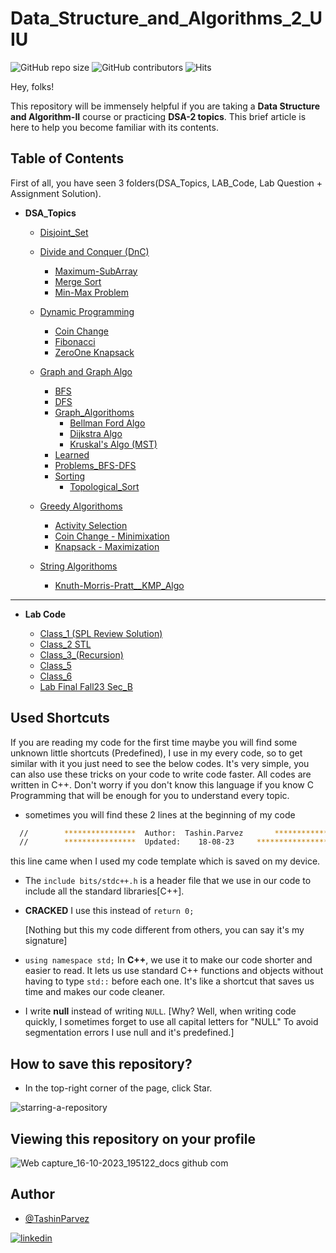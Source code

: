 # Data_Structure_and_Algorithms_2_UIU

![GitHub repo size](https://img.shields.io/github/repo-size/TashinParvez/Data_Structure_and_Algorithms_2_UIU)
![GitHub contributors](https://img.shields.io/github/contributors/TashinParvez/Data_Structure_and_Algorithms_2_UIU)
![Hits](https://hits.seeyoufarm.com/api/count/incr/badge.svg?url=https://github.com/TashinParvez/Data_Structure_and_Algorithms_2_UIU)

Hey, folks! 

This repository will be immensely helpful if you are taking a **Data Structure and Algorithm-II** course or practicing **DSA-2 topics**. This brief article is here to help you become familiar with its contents.


## Table of Contents
First of all, you have seen 3 folders(DSA_Topics, LAB_Code, Lab Question + Assignment Solution).

 - **DSA_Topics**
    - [Disjoint_Set](https://github.com/TashinParvez/Data_Structure_and_Algorithms_2_UIU/tree/main/DSA_Topics/Disjoint_Set)

    - [Divide and Conquer (DnC)](https://github.com/TashinParvez/Data_Structure_and_Algorithms_2_UIU/tree/main/DSA_Topics/Divide%20and%20Conquer%20(DnC))
      - [Maximum-SubArray](https://github.com/TashinParvez/Data_Structure_and_Algorithms_2_UIU/tree/main/DSA_Topics/Divide%20and%20Conquer%20(DnC)/Maximum-SubArray)
      - [Merge Sort](https://github.com/TashinParvez/Data_Structure_and_Algorithms_2_UIU/tree/main/DSA_Topics/Divide%20and%20Conquer%20(DnC)/Merge%20Sort)
      - [Min-Max Problem](https://github.com/TashinParvez/Data_Structure_and_Algorithms_2_UIU/tree/main/DSA_Topics/Divide%20and%20Conquer%20(DnC)/Min-Max%20Problem)

    - [Dynamic Programming](https://github.com/TashinParvez/Data_Structure_and_Algorithms_2_UIU/tree/main/DSA_Topics/Dynamic%20Programming)
      - [Coin Change](https://github.com/TashinParvez/Data_Structure_and_Algorithms_2_UIU/tree/main/DSA_Topics/Dynamic%20Programming/Coin%20Change)
      - [Fibonacci](https://github.com/TashinParvez/Data_Structure_and_Algorithms_2_UIU/tree/main/DSA_Topics/Dynamic%20Programming/Fibonacci)
      - [ZeroOne Knapsack](https://github.com/TashinParvez/Data_Structure_and_Algorithms_2_UIU/tree/main/DSA_Topics/Dynamic%20Programming/ZeroOne%20Knapsack)

    - [Graph and Graph Algo](https://github.com/TashinParvez/Data_Structure_and_Algorithms_2_UIU/tree/main/DSA_Topics/Graph%20and%20Graph%20Algo)
      - [BFS](https://github.com/TashinParvez/Data_Structure_and_Algorithms_2_UIU/tree/main/DSA_Topics/Graph%20and%20Graph%20Algo/BFS)
      - [DFS](https://github.com/TashinParvez/Data_Structure_and_Algorithms_2_UIU/tree/main/DSA_Topics/Graph%20and%20Graph%20Algo/DFS)
      - [Graph_Algorithoms](https://github.com/TashinParvez/Data_Structure_and_Algorithms_2_UIU/tree/main/DSA_Topics/Graph%20and%20Graph%20Algo/Graph_Algorithoms)
        - [Bellman Ford Algo](https://github.com/TashinParvez/Data_Structure_and_Algorithms_2_UIU/tree/main/DSA_Topics/Graph%20and%20Graph%20Algo/Graph_Algorithoms/Bellman%20Ford%20Algo)
        - [Dijkstra Algo](https://github.com/TashinParvez/Data_Structure_and_Algorithms_2_UIU/tree/main/DSA_Topics/Graph%20and%20Graph%20Algo/Graph_Algorithoms/Dijkstra%20Algo)
        - [Kruskal's Algo (MST)](https://github.com/TashinParvez/Data_Structure_and_Algorithms_2_UIU/tree/main/DSA_Topics/Graph%20and%20Graph%20Algo/Graph_Algorithoms/Kruskal's%20Algo%20(MST))
      - [Learned](https://github.com/TashinParvez/Data_Structure_and_Algorithms_2_UIU/tree/main/DSA_Topics/Graph%20and%20Graph%20Algo/Learned)
      - [Problems_BFS-DFS](https://github.com/TashinParvez/Data_Structure_and_Algorithms_2_UIU/tree/main/DSA_Topics/Graph%20and%20Graph%20Algo/Problems_BFS-DFS)
      - [Sorting](https://github.com/TashinParvez/Data_Structure_and_Algorithms_2_UIU/tree/main/DSA_Topics/Graph%20and%20Graph%20Algo/Sorting)
        - [Topological_Sort](https://github.com/TashinParvez/Data_Structure_and_Algorithms_2_UIU/tree/main/DSA_Topics/Graph%20and%20Graph%20Algo/Sorting/Topological_Sort)

    - [Greedy Algorithoms](https://github.com/TashinParvez/Data_Structure_and_Algorithms_2_UIU/tree/main/DSA_Topics/Greedy%20Algorithoms)
      - [Activity Selection](https://github.com/TashinParvez/Data_Structure_and_Algorithms_2_UIU/tree/main/DSA_Topics/Greedy%20Algorithoms/Activity%20Selection)
      - [Coin Change - Minimixation](https://github.com/TashinParvez/Data_Structure_and_Algorithms_2_UIU/tree/main/DSA_Topics/Greedy%20Algorithoms/Coin%20Change%20-%20Minimixation)
      - [Knapsack - Maximization](https://github.com/TashinParvez/Data_Structure_and_Algorithms_2_UIU/tree/main/DSA_Topics/Greedy%20Algorithoms/Knapsack%20-%20Maximization)

    - [String Algorithoms](https://github.com/TashinParvez/Data_Structure_and_Algorithms_2_UIU/tree/main/DSA_Topics/String%20Algorithoms)
      - [Knuth-Morris-Pratt__KMP_Algo](https://github.com/TashinParvez/Data_Structure_and_Algorithms_2_UIU/tree/main/DSA_Topics/String%20Algorithoms/Knuth-Morris-Pratt__KMP_Algo)

___
- **Lab Code**
  
  - [Class_1 (SPL Review Solution)](https://github.com/TashinParvez/Data_Structure_and_Algorithms_2_UIU/tree/main/LAB_Code/Class_1%20(SPL%20Review%20Solution))
  - [Class_2 STL](https://github.com/TashinParvez/Data_Structure_and_Algorithms_2_UIU/tree/main/LAB_Code/Class_2%20STL)
  - [Class_3_(Recursion)](https://github.com/TashinParvez/Data_Structure_and_Algorithms_2_UIU/tree/main/LAB_Code/Class_3_(Recursion))
  - [Class_5](https://github.com/TashinParvez/Data_Structure_and_Algorithms_2_UIU/tree/main/LAB_Code/Class_5)
  - [Class_6](https://github.com/TashinParvez/Data_Structure_and_Algorithms_2_UIU/tree/main/LAB_Code/Class_6)
  - [Lab Final Fall23 Sec_B](https://github.com/TashinParvez/Data_Structure_and_Algorithms_2_UIU/tree/main/LAB_Code/Lab%20Final%20Fall23%20Sec_B)




## Used Shortcuts
If you are reading my code for the first time maybe you will find some unknown little shortcuts (Predefined), I use in my every code, so to get similar with it you just need to see the below codes. It's very simple, you can also use these tricks on your code to write code faster. All codes are written in C++. Don't worry if you don't know this language if you know C Programming that will be enough for you to understand every topic. 

- sometimes you will find these 2 lines at the beginning of my code
```bash
  //        ****************  Author:  Tashin.Parvez       *************************\
  //        ****************  Updated:    18-08-23     *************************\
```
   this line came when I used my code template which is saved on my device.
- The `include bits/stdc++.h` is a header file that we use in our code to include all the standard libraries[C++].
- **CRACKED** I use this instead of `return 0;`
   
   [Nothing but this my code different from others, you can say it's my signature]
- `using namespace std;`
In **C++**, we use it to make our code shorter and easier to read. It lets us use standard C++ functions and objects without having to type `std::` before each one. It's like a shortcut that saves us time and makes our code cleaner.

- I write **null** instead of writing `NULL`. [Why? Well, when writing code quickly, I sometimes forget to use all capital letters for "NULL" To avoid segmentation errors I use null and it's predefined.]

 
## How to save this repository?

- In the top-right corner of the page, click Star.
  
![starring-a-repository](https://github.com/TashinParvez/DSA_1_UIU/assets/84122972/f0e53cf8-185c-48dd-9905-348f80452463)

## Viewing this repository on your profile
![Web capture_16-10-2023_195122_docs github com](https://github.com/TashinParvez/DSA_1_UIU/assets/84122972/5b05be9f-feb5-4c1b-88d6-e37c0a395e27)




## Author
- [@TashinParvez](https://github.com/TashinParvez)

[![linkedin](https://img.shields.io/badge/linkedin-0A66C2?style=for-the-badge&logo=linkedin&logoColor=white)](https://www.linkedin.com/in/tashinparvez/)

